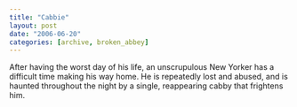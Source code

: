 ```yaml
---
title: "Cabbie"
layout: post
date: "2006-06-20"
categories: [archive, broken_abbey]
---
```


After having the worst day of his life, an unscrupulous New Yorker has a
difficult time making his way home. He is repeatedly lost and abused, and is
haunted throughout the night by a single, reappearing cabby that frightens him.
